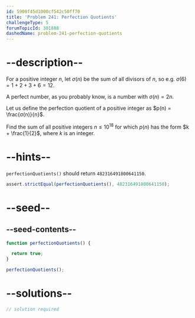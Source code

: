 ```yaml
---
id: 5900f45d1000cf542c50ff70
title: 'Problem 241: Perfection Quotients'
challengeType: 5
forumTopicId: 301888
dashedName: problem-241-perfection-quotients
---
```


# --description--

For a positive integer $n$, let $σ(n)$ be the sum of all divisors of $n$, so e.g. $σ(6) = 1 + 2 + 3 + 6 = 12$.

A perfect number, as you probably know, is a number with $σ(n) = 2n$.

Let us define the perfection quotient of a positive integer as $p(n) = \frac{σ(n)}{n}$.

Find the sum of all positive integers $n ≤ {10}^{18}$ for which $p(n)$ has the form $k + \frac{1}{2}$, where $k$ is an integer.

# --hints--

`perfectionQuotients()` should return `482316491800641150`.

```js
assert.strictEqual(perfectionQuotients(), 482316491800641150);
```

# --seed--

## --seed-contents--

```js
function perfectionQuotients() {

  return true;
}

perfectionQuotients();
```

# --solutions--

```js
// solution required
```
